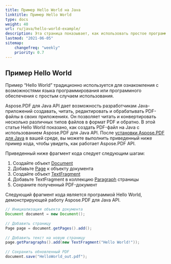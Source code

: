 ```yaml
---
title: Пример Hello World на Java
linktitle: Пример Hello World
type: docs
weight: 40
url: ru/java/hello-world-example/
description: Эта страница показывает, как использовать простое программирование для создания PDF-документа, содержащего текст - Hello World с использованием Aspose.PDF для Java.
lastmod: "2021-06-05"
sitemap:
    changefreq: "weekly"
    priority: 0.7
---
```


## Пример Hello World

Пример “Hello World” традиционно используется для ознакомления с возможностями языка программирования или программного обеспечения с простым случаем использования.

Aspose.PDF для Java API дает возможность разработчикам Java-приложений создавать, читать, редактировать и обрабатывать PDF-файлы в своих приложениях. Он позволяет читать и конвертировать несколько различных типов файлов в формат PDF и обратно. В этой статье Hello World показано, как создать PDF-файл на Java с использованием Aspose.PDF для Java API. После [установки Aspose.PDF для Java](/pdf/java/installation/) в вашей среде, вы можете выполнить приведенный ниже пример кода, чтобы увидеть, как работает Aspose.PDF API.

Приведенный ниже фрагмент кода следует следующим шагам:

1. Создайте объект [Document](https://reference.aspose.com/pdf/java/com.aspose.pdf/class-use/Document)
1. Добавьте [Page](https://reference.aspose.com/pdf/java/com.aspose.pdf.class-use/page) к объекту документа
1. Создайте объект [TextFragment](https://reference.aspose.com/pdf/java/com.aspose.pdf.class-use/TextFragment)
1. Добавьте TextFragment в коллекцию [Paragraph](https://reference.aspose.com/pdf/java/com.aspose.pdf/Paragraphs) страницы
1. Сохраните полученный PDF-документ

Следующий фрагмент кода является программой Hello World, демонстрирующей работу Aspose.PDF для Java API.

```java
// Инициализация объекта документа
Document document = new Document();
 
// Добавить страницу
Page page = document.getPages().add();
 
// Добавить текст на новую страницу
page.getParagraphs().add(new TextFragment("Hello World!"));
 
// Сохранить обновленный PDF
document.save("HelloWorld_out.pdf");
```